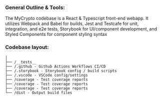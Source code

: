 ### General Outline & Tools:
The MyCrypto codebase is a React & Typescript front-end webapp. It utilizes Webpack and Babel for builds, Jest and Testcafe for unit, integration, and e2e tests, Storybook for UI/component development, and Styled Components for component styling syntax

### Codebase layout:
```
│
├── /__tests__
├── /.github - Github Actions Workflows CI/CD
├── /.storybook - Storybook config / build scripts
├── /.vscode - VSCode config/settings
├── /coverage - Test coverage reports
├── /coverage - Test coverage reports
├── /coverage - Test coverage reports
└── /dist - Output build files

```